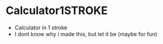 # Calculator1STROKE
- Calculator in 1 stroke
- I dont know why i made this, but let it be (maybe for fun)
